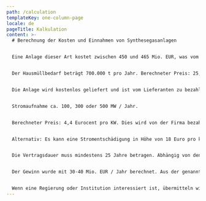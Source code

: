 ```yaml
---
path: /calculation
templateKey: one-column-page
locale: de
pageTitle: Kalkulation
content: >-
  # Berechnung der Kosten und Einnahmen von Synthesegasanlagen


  Eine Anlage dieser Art kostet zwischen 450 und 465 Mio. EUR, was vom Investor bereitgestellt wird. Die Bauzeit beträgt nach Vertragsunterzeichnung 2,5 bis 3 Jahre.


  Der Hausmüllbedarf beträgt 700.000 t pro Jahr. Berechneter Preis: 25,00 EUR / t.


  Die Anlage wird kostenlos geliefert und ist vom Lieferanten zu bezahlen..


  Stromaufnahme ca. 100, 300 oder 500 MW / Jahr. 


  Berechneter Preis: 4,4 Eurocent pro KW. Dies wird von der Firma bezahlt, welche den Strom weiter nutzt.


  Alternativ: Es kann eine Stromentschädigung in Höhe von 18 Euro pro kW geliefert werden. Hausmüll zu Pflanzen bei 0,00 EUR / t. Dieser Preis könnte in Bezug auf die oberen Bedingungen für die Eingabe von Abfällen als variable verstanden werde. 


  Die Vertragsdauer muss mindestens 25 Jahre betragen. Abhängig von den besonderen Umständen einer Stadt oder eines Landes können wir eine Leistungsgarantie verlangen, die auf einem gesperrten Konto im Staat der Vertragspartei gehalten wird. Es besteht auch die Möglichkeit einer offiziellen und rechtlichen 3-5% igen Beteiligung einer Person, eines Unternehmens oder einer anderen Institution, die den Abschluss des Vertrags ermöglicht.


  Der Gewinn wurde mit 30-40 Mio. EUR / Jahr berechnet. Aus der genannten Investition sowie den zuvor beschriebenen Zahlen und Fakten kann daraus der Beteiligungsprozentsatz berechnet werden.


  Wenn eine Regierung oder Institution interessiert ist, übermitteln wir Ihnen gerne ein komplettes Präsentationsportfolio mit zusätzlichen Grafiken von dem Kraftwerk.
---
```

